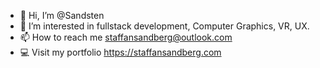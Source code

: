 - 👋 Hi, I’m @Sandsten
- 👀 I’m interested in fullstack development, Computer Graphics, VR, UX.
- 📫 How to reach me staffansandberg@outlook.com
- 💻 Visit my portfolio https://staffansandberg.com

<!---
Sandsten/Sandsten is a ✨ special ✨ repository because its `README.md` (this file) appears on your GitHub profile.
You can click the Preview link to take a look at your changes.
--->
